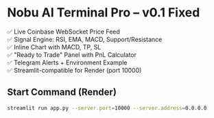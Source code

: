 
# Nobu AI Terminal Pro – v0.1 Fixed

✅ Live Coinbase WebSocket Price Feed  
✅ Signal Engine: RSI, EMA, MACD, Support/Resistance  
✅ Inline Chart with MACD, TP, SL  
✅ "Ready to Trade" Panel with PnL Calculator  
✅ Telegram Alerts + Environment Example  
✅ Streamlit-compatible for Render (port 10000)

## Start Command (Render)
```bash
streamlit run app.py --server.port=10000 --server.address=0.0.0.0
```
